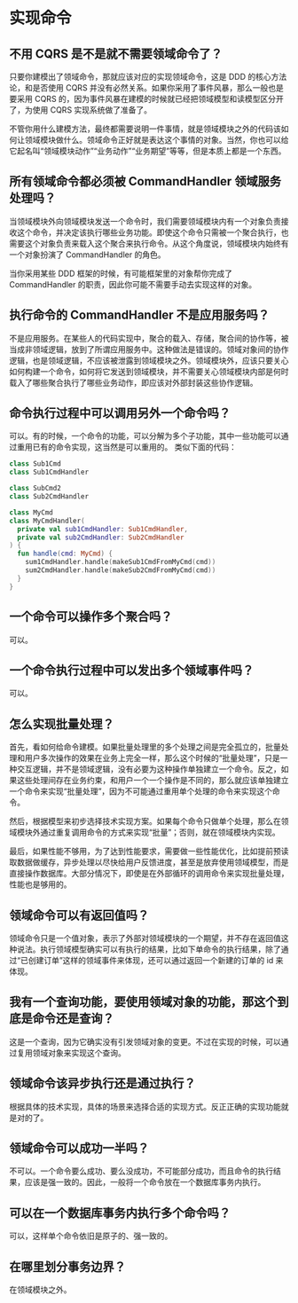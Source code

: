# 实现命令

## 不用 CQRS 是不是就不需要领域命令了？

只要你建模出了领域命令，那就应该对应的实现领域命令，这是 DDD 的核心方法论，和是否使用 CQRS 并没有必然关系。如果你采用了事件风暴，那么一般也是要采用 CQRS 的，因为事件风暴在建模的时候就已经把领域模型和读模型区分开了，为使用 CQRS 实现系统做了准备了。

不管你用什么建模方法，最终都需要说明一件事情，就是领域模块之外的代码该如何让领域模块做什么。领域命令正好就是表达这个事情的对象。当然，你也可以给它起名叫“领域模块动作”“业务动作”“业务期望”等等，但是本质上都是一个东西。

## 所有领域命令都必须被 CommandHandler 领域服务处理吗？

当领域模块外向领域模块发送一个命令时，我们需要领域模块内有一个对象负责接收这个命令，并决定该执行哪些业务功能。即使这个命令只需被一个聚合执行，也需要这个对象负责来载入这个聚合来执行命令。从这个角度说，领域模块内始终有一个对象扮演了 CommandHandler 的角色。

当你采用某些 DDD 框架的时候，有可能框架里的对象帮你完成了 CommandHandler 的职责，因此你可能不需要手动去实现这样的对象。

## 执行命令的 CommandHandler 不是应用服务吗？

不是应用服务。在某些人的代码实现中，聚合的载入、存储，聚合间的协作等，被当成非领域逻辑，放到了所谓应用服务中。这种做法是错误的。领域对象间的协作逻辑，也是领域逻辑，不应该被泄露到领域模块之外。领域模块外，应该只要关心如何构建一个命令，如何将它发送到领域模块，并不需要关心领域模块内部是何时载入了哪些聚合执行了哪些业务动作，即应该对外部封装这些协作逻辑。

## 命令执行过程中可以调用另外一个命令吗？

可以。有的时候，一个命令的功能，可以分解为多个子功能，其中一些功能可以通过重用已有的命令实现，这当然是可以重用的。
类似下面的代码：

```kotlin
class Sub1Cmd
class Sub1CmdHandler

class SubCmd2
class Sub2CmdHandler

class MyCmd
class MyCmdHandler(
  private val sub1CmdHandler: Sub1CmdHandler,
  private val sub2CmdHandler: Sub2CmdHandler
) {
  fun handle(cmd: MyCmd) {
    sum1CmdHandler.handle(makeSub1CmdFromMyCmd(cmd))
    sum2CmdHandler.handle(makeSub2CmdFromMyCmd(cmd))
  }
}
```

## 一个命令可以操作多个聚合吗？

可以。

## 一个命令执行过程中可以发出多个领域事件吗？

可以。

## 怎么实现批量处理？

首先，看如何给命令建模。如果批量处理里的多个处理之间是完全孤立的，批量处理和用户多次操作的效果在业务上完全一样，那么这个时候的“批量处理”，只是一种交互逻辑，并不是领域逻辑，没有必要为这种操作单独建立一个命令。反之，如果这些处理间存在业务约束，和用户一个一个操作是不同的，那么就应该单独建立一个命令来实现“批量处理”，因为不可能通过重用单个处理的命令来实现这个命令。

然后，根据模型来初步选择技术实现方案。如果每个命令只做单个处理，那么在领域模块外通过重复调用命令的方式来实现“批量”；否则，就在领域模块内实现。

最后，如果性能不够用，为了达到性能要求，需要做一些性能优化，比如提前预读取数据做缓存，异步处理以尽快给用户反馈进度，甚至是放弃使用领域模型，而是直接操作数据库。大部分情况下，即使是在外部循环的调用命令来实现批量处理，性能也是够用的。

## 领域命令可以有返回值吗？

领域命令只是一个值对象，表示了外部对领域模块的一个期望，并不存在返回值这种说法。执行领域模型确实可以有执行的结果，比如下单命令的执行结果，除了通过“已创建订单”这样的领域事件来体现，还可以通过返回一个新建的订单的 id 来体现。

## 我有一个查询功能，要使用领域对象的功能，那这个到底是命令还是查询？

这是一个查询，因为它确实没有引发领域对象的变更。不过在实现的时候，可以通过复用领域对象来实现这个查询。

## 领域命令该异步执行还是通过执行？

根据具体的技术实现，具体的场景来选择合适的实现方式。反正正确的实现功能就是对的了。

## 领域命令可以成功一半吗？

不可以。一个命令要么成功、要么没成功，不可能部分成功，而且命令的执行结果，应该是强一致的。因此，一般将一个命令放在一个数据库事务内执行。

## 可以在一个数据库事务内执行多个命令吗？

可以，这样单个命令依旧是原子的、强一致的。

## 在哪里划分事务边界？

在领域模块之外。
